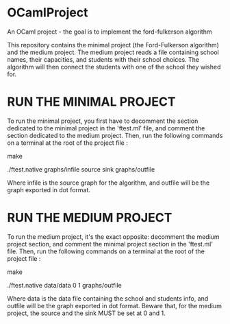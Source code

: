 # OCamlProject
An OCaml project - the goal is to implement the ford-fulkerson algorithm

This repository contains the minimal project (the Ford-Fulkerson algorithm) and the medium project. 
The medium project reads a file containing school names, their capacities, and students with their school choices. The algorithm will then connect the students with one of the school they wished for. 

# **************RUN THE MINIMAL PROJECT************** #
To run the minimal project, you first have to decomment the section dedicated to the minimal project in the 'ftest.ml' file, and comment the section dedicated to the medium project.
Then, run the following commands on a terminal at the root of the project file :

make

./ftest.native graphs/infile source sink graphs/outfile

Where infile is the source graph for the algorithm, and outfile will be the graph exported in dot format.

# **************RUN THE MEDIUM PROJECT************** #
To run the medium project, it's the exact opposite: decomment the medium project section, and comment the minimal project section in the 'ftest.ml' file. 
Then, run the following commands on a terminal at the root of the project file :

make

./ftest.native data/data 0 1 graphs/outfile

Where data is the data file containing the school and students info, and outfile will be the graph exported in dot format.
Beware that, for the medium project, the source and the sink MUST be set at 0 and 1.



